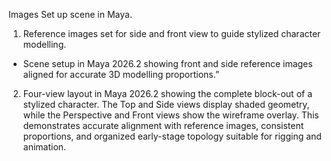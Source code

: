Images
Set up scene in Maya.
1. Reference images set for side and front view to guide stylized character modelling.

  * Scene setup in Maya 2026.2 showing front and side reference images aligned for accurate 3D modelling proportions.”

2. Four-view layout in Maya 2026.2 showing the complete block-out of a stylized character. The Top and Side views display shaded geometry, while the Perspective and Front views show the wireframe overlay. This demonstrates accurate alignment with reference images, consistent proportions, and organized early-stage topology suitable for rigging and animation.
